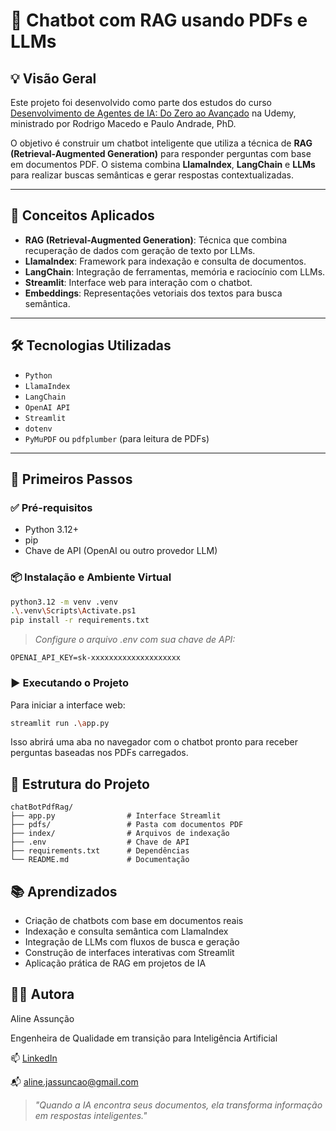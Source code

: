 # 📄 Chatbot com RAG usando PDFs e LLMs

## 💡 Visão Geral

Este projeto foi desenvolvido como parte dos estudos do curso [Desenvolvimento de Agentes de IA: Do Zero ao Avançado](https://www.udemy.com/course/desenvolvimento-de-agentes-de-ia-do-zero-ao-avancado) na Udemy, ministrado por Rodrigo Macedo e Paulo Andrade, PhD.

O objetivo é construir um chatbot inteligente que utiliza a técnica de **RAG (Retrieval-Augmented Generation)** para responder perguntas com base em documentos PDF. O sistema combina **LlamaIndex**, **LangChain** e **LLMs** para realizar buscas semânticas e gerar respostas contextualizadas.

---

## 🧠 Conceitos Aplicados

- **RAG (Retrieval-Augmented Generation)**: Técnica que combina recuperação de dados com geração de texto por LLMs.
- **LlamaIndex**: Framework para indexação e consulta de documentos.
- **LangChain**: Integração de ferramentas, memória e raciocínio com LLMs.
- **Streamlit**: Interface web para interação com o chatbot.
- **Embeddings**: Representações vetoriais dos textos para busca semântica.

---

## 🛠️ Tecnologias Utilizadas

- `Python`  
- `LlamaIndex`  
- `LangChain`  
- `OpenAI API`  
- `Streamlit`  
- `dotenv`  
- `PyMuPDF` ou `pdfplumber` (para leitura de PDFs)

---

## 🚀 Primeiros Passos

### ✅ Pré-requisitos
- Python 3.12+
- pip
- Chave de API (OpenAI ou outro provedor LLM)

### 📦 Instalação e Ambiente Virtual

```bash
python3.12 -m venv .venv
.\.venv\Scripts\Activate.ps1
pip install -r requirements.txt
```

>_Configure o arquivo .env com sua chave de API:_
```env
OPENAI_API_KEY=sk-xxxxxxxxxxxxxxxxxxxx
```

### ▶️ Executando o Projeto

Para iniciar a interface web:
```Bash
streamlit run .\app.py
```

Isso abrirá uma aba no navegador com o chatbot pronto para receber perguntas baseadas nos PDFs carregados.


## 📁 Estrutura do Projeto
```
chatBotPdfRag/
├── app.py                # Interface Streamlit
├── pdfs/                 # Pasta com documentos PDF
├── index/                # Arquivos de indexação
├── .env                  # Chave de API
├── requirements.txt      # Dependências
└── README.md             # Documentação
```


## 📚 Aprendizados
- Criação de chatbots com base em documentos reais
- Indexação e consulta semântica com LlamaIndex
- Integração de LLMs com fluxos de busca e geração
- Construção de interfaces interativas com Streamlit
- Aplicação prática de RAG em projetos de IA

## 👩‍💻 Autora

Aline Assunção

Engenheira de Qualidade em transição para Inteligência Artificial

📫 [LinkedIn](https://www.linkedin.com/in/alineassuncaoai/)  

📬 aline.jassuncao@gmail.com


>_"Quando a IA encontra seus documentos, ela transforma informação em respostas inteligentes."_















